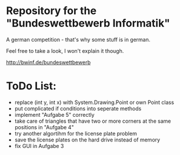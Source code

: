# Repository for the "Bundeswettbewerb Informatik"
A german competition - that's why some stuff is in german.

Feel free to take a look, I won't explain it though.

http://bwinf.de/bundeswettbewerb

# ToDo List:
- replace (int y, int x) with System.Drawing.Point or own Point class
- put complicated if conditions into seperate methods
- implement "Aufgabe 5" correctly
- take care of triangles that have two or more corners at the same positions in "Aufgabe 4"
- try another algortihm for the license plate problem
- save the license plates on the hard drive instead of memory
- fix GUI in Aufgabe 3